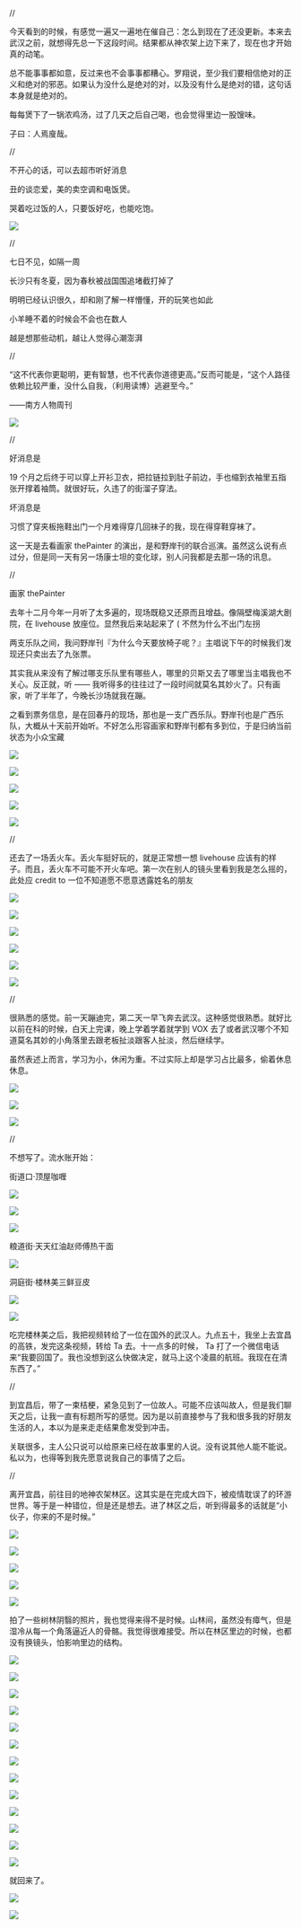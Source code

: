 //

今天看到的时候，有感觉一遍又一遍地在催自己：怎么到现在了还没更新。本来去武汉之前，就想得先总一下这段时间。结果都从神农架上边下来了，现在也才开始真的动笔。

总不能事事都如意，反过来也不会事事都糟心。罗翔说，至少我们要相信绝对的正义和绝对的邪恶。如果认为没什么是绝对的对，以及没有什么是绝对的错，这句话本身就是绝对的。

每每煲下了一锅浓鸡汤，过了几天之后自己喝，也会觉得里边一股馊味。

子曰：人焉廋哉。

//

不开心的话，可以去超市听好消息

丑的谈恋爱，美的卖空调和电饭煲。

哭着吃过饭的人，只要饭好吃，也能吃饱。

![](./images/img_001.jpeg)

//

七日不见，如隔一周

长沙只有冬夏，因为春秋被战国围追堵截打掉了

明明已经认识很久，却和刚了解一样懵懂，开的玩笑也如此

小羊睡不着的时候会不会也在数人

越是想那些动机，越让人觉得心潮澎湃

//

“这不代表你更聪明，更有智慧，也不代表你道德更高。”反而可能是，“这个人路径依赖比较严重，没什么自我，（利用读博）逃避至今。”

——南方人物周刊

![](./images/img_002.jpeg)

//

好消息是

19 个月之后终于可以穿上开衫卫衣，把拉链拉到肚子前边，手也缩到衣袖里五指张开撑着袖筒。就很好玩，久违了的街溜子穿法。

坏消息是

习惯了穿夹板拖鞋出门一个月难得穿几回袜子的我，现在得穿鞋穿袜了。

这一天是去看画家 thePainter 的演出，是和野岸刊的联合巡演。虽然这么说有点过分，但是同一天有另一场康士坦的变化球，别人问我都是去那一场的讯息。

//

画家 thePainter

去年十二月今年一月听了太多遍的，现场既稳又还原而且增益。像隔壁梅溪湖大剧院，在 livehouse 放座位。显然我后来站起来了 ( 不然为什么不出门左拐

两支乐队之间，我问野岸刊『为什么今天要放椅子呢？』主唱说下午的时候我们发现还只卖出去了九张票。

其实我从来没有了解过哪支乐队里有哪些人，哪里的贝斯又去了哪里当主唱我也不关心。反正就，听 —— 我听得多的往往过了一段时间就莫名其妙火了。只有画家，听了半年了，今晚长沙场就我在蹦。

之看到票务信息，是在回春丹的现场，那也是一支广西乐队。野岸刊也是广西乐队，大概从十天前开始听。不好怎么形容画家和野岸刊都有多到位，于是归纳当前状态为小众宝藏

![](./images/img_003.jpeg)

![](./images/img_004.jpeg)

![](./images/img_005.jpeg)

![](./images/img_006.jpeg)

![](./images/img_007.jpeg)

//

还去了一场丢火车。丢火车挺好玩的，就是正常想一想 livehouse 应该有的样子。而且，丢火车不可能不开火车吧。第一次在别人的镜头里看到我是怎么摇的，此处应 credit to 一位不知道愿不愿意透露姓名的朋友

![](./images/img_008.jpeg)

![](./images/img_009.jpeg)

![](./images/img_010.jpeg)

![](./images/img_011.jpeg)

![](./images/img_012.jpeg)

![](./images/img_013.jpeg)

//

很熟悉的感觉。前一天蹦迪完，第二天一早飞奔去武汉。这种感觉很熟悉。就好比以前在科的时候，白天上完课，晚上学着学着就学到 VOX 去了或者武汉哪个不知道莫名其妙的小角落里去跟老板扯淡跟客人扯淡，然后继续学。

虽然表述上而言，学习为小，休闲为重。不过实际上却是学习占比最多，偷着休息休息。

![](./images/img_014.jpeg)

![](./images/img_015.jpeg)

![](./images/img_016.jpeg)

//

不想写了。流水账开始：

街道口·顶屋咖喱

![](./images/img_017.jpeg)

![](./images/img_018.jpeg)

![](./images/img_019.jpeg)

粮道街·天天红油赵师傅热干面

![](./images/img_020.jpeg)

洞庭街·楼林美三鲜豆皮

![](./images/img_021.jpeg)

![](./images/img_022.jpeg)

吃完楼林美之后，我把视频转给了一位在国外的武汉人。九点五十，我坐上去宜昌的高铁，发完这条视频，转给 Ta 去。十一点多的时候， Ta 打了一个微信电话来“我要回国了。我也没想到这么快做决定，就马上这个凌晨的航班。我现在在清东西了。”

//

到宜昌后，带了一束桔梗，紧急见到了一位故人。可能不应该叫故人，但是我们聊天之后，让我一直有标题所写的感觉。因为是以前直接参与了我和很多我的好朋友生活的人，本以为是来走走结果愈发受到冲击。

关联很多，主人公只说可以给原来已经在故事里的人说。没有说其他人能不能说。私以为，也得等到我先愿意说我自己的事情了之后。

//

离开宜昌，前往目的地神农架林区。这其实是在完成大四下，被疫情耽误了的环游世界。等于是一种错位，但是还是想去。进了林区之后，听到得最多的话就是“小伙子，你来的不是时候。”

![](./images/img_023.jpeg)

![](./images/img_024.jpeg)

![](./images/img_025.jpeg)

![](./images/img_026.jpeg)

![](./images/img_027.jpeg)

拍了一些树林阴翳的照片，我也觉得来得不是时候。山林间，虽然没有瘴气，但是湿冷从每一个角落逼近人的骨骼。我觉得很难接受。所以在林区里边的时候，也都没有换镜头，怕影响里边的结构。

![](./images/img_028.jpeg)

![](./images/img_029.jpeg)

![](./images/img_030.jpeg)

![](./images/img_031.jpeg)

![](./images/img_032.jpeg)

![](./images/img_033.jpeg)

![](./images/img_034.jpeg)

![](./images/img_035.jpeg)

![](./images/img_036.jpeg)

![](./images/img_037.jpeg)

![](./images/img_038.jpeg)

![](./images/img_039.jpeg)

![](./images/img_040.jpeg)

就回来了。

![](./images/img_041.jpeg)

![](./images/img_042.jpeg)
